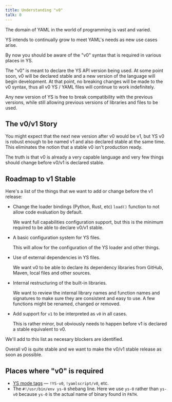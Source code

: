 ```yaml
---
title: Understanding "v0"
talk: 0
---
```



The domain of YAML in the world of programming is vast and varied.

YS intends to continually grow to meet YAML's needs as new use cases arise.

By now you should be aware of the "v0" syntax that is required in various places
in YS.

The "v0" is meant to declare the YS API version being used.
At some point soon, v0 will be declared stable and a new version of the language
will begin development.
At that point, no breaking changes will be made to the v0 syntax, thus all v0
YS / YAML files will continue to work indefinitely.

Any new version of YS is free to break compatibility with the previous versions,
while still allowing previous versions of libraries and files to be used.


## The v0/v1 Story

You might expect that the next new version after v0 would be v1, but YS v0 is
robust enough to be named v1 and also declared stable at the same time.
This eliminates the notion that a stable v0 isn't production ready.

The truth is that v0 is already a very capable language and very few things
should change before v0/v1 is declared stable.


## Roadmap to v1 Stable

Here's a list of the things that we want to add or change before the v1 release:

* Change the loader bindings (Python, Rust, etc) `load()` function to not allow
  code evaluation by default.

  We want full capabilities configuration support, but this is the minimum
  required to be able to declare v0/v1 stable.

* A basic configuration system for YS files.

  This will allow for the configuration of the YS loader and other things.

* Use of external dependencies in YS files.

  We want v0 to be able to declare its dependency libraries from GitHub, Maven,
  local files and other sources.

* Internal restructuring of the built-in libraries.

  We want to review the internal library names and function names and signatures
  to make sure they are consistent and easy to use.
  A few functions might be renamed, changed or removed.

* Add support for `v1` to be interpreted as `v0` in all cases.

  This is rather minor, but obviously needs to happen before v1 is declared a
  stable equivalent to v0.

We'll add to this list as necesary blockers are identified.

Overall v0 is quite stable and we want to make the v0/v1 stable release as soon
as possible.


## Places where "v0" is required

* [YS mode tags](mode-tags.md) — `!YS-v0`, `!yamlscript/v0`, etc.
* The `#!/usr/bin/env ys-0` shebang line. Here we use `ys-0` rather than `ys-v0`
  because `ys-0` is the actual name of binary found in `PATH`.
